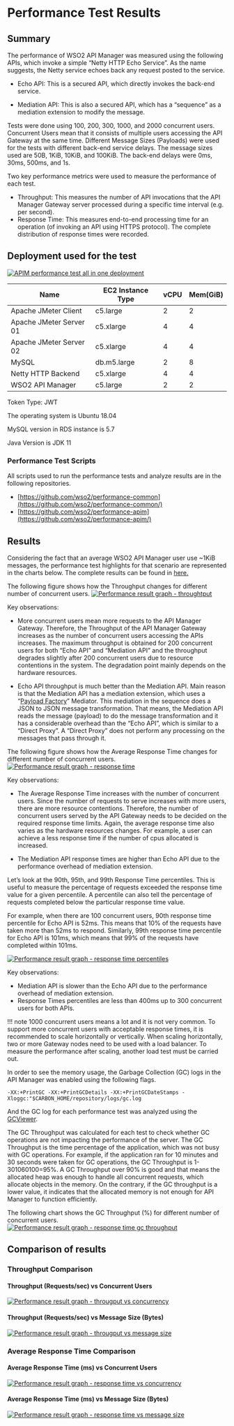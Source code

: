 # Performance Test Results

## Summary

The performance of WSO2 API Manager was measured using the following APIs, which invoke a simple “Netty HTTP Echo Service”. As the name suggests, the Netty service echoes back any request posted to the service.

- Echo API: This is a secured API, which directly invokes the back-end service.

- Mediation API: This is also a secured API, which has a “sequence” as a mediation extension to modify the message.

Tests were done using 100, 200, 300, 1000, and 2000 concurrent users. Concurrent Users mean that it consists of multiple users accessing the API Gateway at the same time. Different Message Sizes (Payloads) were used for the tests with different back-end service delays. The message sizes used are 50B, 1KiB, 10KiB, and 100KiB. The back-end delays were 0ms, 30ms, 500ms, and 1s.

Two key performance metrics were used to measure the performance of each test.
- Throughput: This measures the number of API invocations that the API Manager Gateway server processed during a specific time interval (e.g. per second).
- Response Time: This measures end-to-end processing time for an operation (of invoking an API using HTTPS protocol). The complete distribution of response times were recorded.

## Deployment used for the test

[![APIM performance test all in one deployment]({{base_path}}/assets/img/setup-and-install/apim_performance_test_all_in_one_deployment.png)]({{base_path}}/assets/img/setup-and-install/apim_performance_test_all_in_one_deployment.png)

| Name | EC2 Instance Type | vCPU | Mem(GiB) |  
|---|---|---|---|
| Apache JMeter Client | c5.large | 2 | 2 |
| Apache JMeter Server 01 | c5.xlarge | 4 | 4 |
| Apache JMeter Server 02 | c5.xlarge | 4 | 4 |
| MySQL | db.m5.large | 2 | 8 |
| Netty HTTP Backend  | c5.xlarge | 4 | 4 |
| WSO2 API Manager | c5.large | 2 | 2 |

Token Type: JWT 

The operating system is Ubuntu 18.04

MySQL version in RDS instance is 5.7

Java Version is JDK 11

### Performance Test Scripts

All scripts used to run the performance tests and analyze results are in the following repositories.

- [https://github.com/wso2/performance-common](https://github.com/wso2/performance-common/)
- [https://github.com/wso2/performance-apim](https://github.com/wso2/performance-apim/)

## Results

Considering the fact that an average WSO2 API Manager user use ~1KiB messages, the performance test highlights for that scenario are represented in the charts below. The complete results can be found in [here.](https://github.com/wso2/performance-apim/tree/performance-test-166-2020-06-13_19-22-35/performance/benchmarks/summary.md)

The following figure shows how the Throughput changes for different number of concurrent users.
[![Performance result graph - throughtput]({{base_path}}/assets/img/setup-and-install/performance-result-graph-throughput-0ms-1KiB.png)]({{base_path}}/assets/img/setup-and-install/performance-result-graph-throughput-0ms-1KiB.png)

Key observations:

- More concurrent users mean more requests to the API Manager Gateway. Therefore, the Throughput of the API Manager Gateway increases as the number of concurrent users accessing the APIs increases. The maximum throughput is obtained for 200 concurrent users for both “Echo API” and “Mediation API” and the throughput degrades slightly after 200 concurrent users due to resource contentions in the system. The degradation point mainly depends on the hardware resources.

- Echo API throughput is much better than the Mediation API. Main reason is that the Mediation API has a mediation extension, which uses a “[Payload Factory](https://docs.wso2.com/display/EI660/PayloadFactory+Mediator)” Mediator. This mediation in the sequence does a JSON to JSON message transformation. That means, the Mediation API reads the message (payload) to do the message transformation and it has a considerable overhead than the “Echo API”, which is similar to a “Direct Proxy”. A “Direct Proxy” does not perform any processing on the messages that pass through it.

The following figure shows how the Average Response Time changes  for different number of concurrent users.
[![Performance result graph - response time]({{base_path}}/assets/img/setup-and-install/performance-result-graph-response-time-0ms-1KiB.png)]({{base_path}}/assets/img/setup-and-install/performance-result-graph-response-time-0ms-1KiB.png)

Key observations:

- The Average Response Time increases with the number of concurrent users. Since the number of requests to serve increases with more users, there are more resource contentions. Therefore, the number of concurrent users served by the API Gateway needs to be decided on the required response time limits. Again, the average response time also varies as the hardware resources changes. For example, a user can achieve a less response time 
if the number of cpus allocated is increased.

- The Mediation API response times are higher than Echo API due to the performance overhead of mediation extension.

Let’s look at the 90th, 95th, and 99th Response Time percentiles. This is useful to measure the percentage of requests exceeded the response time value for a given percentile. A percentile can also tell the percentage of requests completed below the particular response time value.

For example, when there are 100 concurrent users, 90th response time percentile for Echo API is 52ms. This means that 10% of the requests have taken more than 52ms to respond. Similarly, 99th response time percentile for Echo API is 101ms, which means that 99% of the requests have completed within 101ms.

[![Performance result graph - response time percentiles]({{base_path}}/assets/img/setup-and-install/performance-result-graph-precentiles-0ms-1KiB.png)]({{base_path}}/assets/img/setup-and-install/performance-result-graph-precentiles-0ms-1KiB.png)

Key observations:

- Mediation API is slower than the Echo API due to the performance overhead of mediation extension.
- Response Times percentiles are less than 400ms up to 300 concurrent users for both APIs.

!!! note
    1000 concurrent users means a lot and it is not very common. To support more concurrent users with acceptable response times, it is recommended to scale horizontally or vertically. When scaling horizontally, two or more Gateway nodes need to be used with a load balancer. To measure the performance after scaling, another load test must be carried out.

In order to see the memory usage, the Garbage Collection (GC) logs in the API Manager was enabled using the following flags.

`-XX:+PrintGC -XX:+PrintGCDetails -XX:+PrintGCDateStamps -Xloggc:"$CARBON_HOME/repository/logs/gc.log`

And the GC log for each performance test was analyzed using the [GCViewer](https://github.com/chewiebug/GCViewer). 

The GC Throughput was calculated for each test to check whether GC operations are not impacting the performance of the server. The GC Throughput is the time percentage of the application, which was not busy with GC operations. For example, if the application ran for 10 minutes and 30 seconds were taken for GC operations, the GC Throughput is 1-301060100=95%. A GC Throughput over 90% is good and that means the allocated heap was enough to handle all concurrent requests, which allocate objects in the memory. On the contrary, if the GC throughput is a lower value, it indicates that 
the allocated memory is not enough for API Manager to function efficiently.

The following chart shows the GC Throughput (%) for different number of concurrent users.
[![Performance result graph - response time gc throughput]({{base_path}}/assets/img/setup-and-install/performance-result-graph-gc-throughput-0ms.png)]({{base_path}}/assets/img/setup-and-install/performance-result-graph-gc-throughput-0ms.png)

## Comparison of results

### Throughput Comparison

#### Throughput (Requests/sec) vs Concurrent Users
[![Performance result graph - througput vs concurrency]({{base_path}}/assets/img/setup-and-install/performance-result-graph-throughput-concurrent-users.png)]({{base_path}}/assets/img/setup-and-install/performance-result-graph-throughput-concurrent-users.png)

#### Throughput (Requests/sec) vs Message Size (Bytes)
[![Performance result graph - througput vs message size]({{base_path}}/assets/img/setup-and-install/performance-result-graph-throughput-message-size.png)]({{base_path}}/assets/img/setup-and-install/performance-result-graph-throughput-message-size.png)

### Average Response Time Comparison

#### Average Response Time (ms) vs Concurrent Users
[![Performance result graph - response time vs concurrency]({{base_path}}/assets/img/setup-and-install/performance-result-graph-response-time-concurrent-users.png)]({{base_path}}/assets/img/setup-and-install/performance-result-graph-response-time-concurrent-users.png)

#### Average Response Time (ms) vs Message Size (Bytes)
[![Performance result graph - response time vs message size]({{base_path}}/assets/img/setup-and-install/performance-result-graph-response-time-message-size.png)]({{base_path}}/assets/img/setup-and-install/performance-result-graph-response-time-message-size.png)
